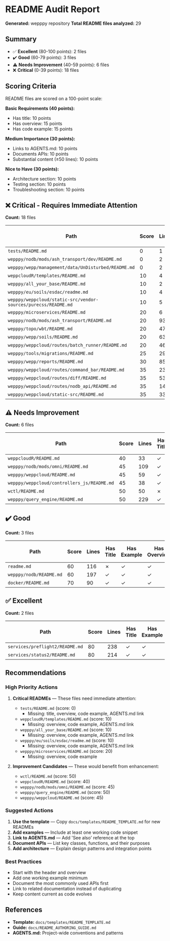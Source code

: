 # README Audit Report

**Generated:** wepppy repository
**Total README files analyzed:** 29

## Summary

- ✅ **Excellent** (80-100 points): 2 files
- ✔️ **Good** (60-79 points): 3 files
- ⚠️ **Needs Improvement** (40-59 points): 6 files
- ❌ **Critical** (0-39 points): 18 files

## Scoring Criteria

README files are scored on a 100-point scale:

**Basic Requirements (40 points):**
- Has title: 10 points
- Has overview: 15 points
- Has code example: 15 points

**Medium Importance (30 points):**
- Links to AGENTS.md: 10 points
- Documents APIs: 10 points
- Substantial content (≥50 lines): 10 points

**Nice to Have (30 points):**
- Architecture section: 10 points
- Testing section: 10 points
- Troubleshooting section: 10 points

## ❌ Critical - Requires Immediate Attention

**Count:** 18 files

| Path | Score | Lines | Has Title | Has Example | Has Overview | Has See Also |
| --- | --- | --- | --- | --- | --- | --- |
| `tests/README.md` | 0 | 1 | ✗ | ✗ | ✗ | ✗ |
| `wepppy/nodb/mods/ash_transport/dev/README.md` | 0 | 2 | ✗ | ✗ | ✗ | ✗ |
| `wepppy/wepp/management/data/UnDisturbed/README.md` | 0 | 2 | ✗ | ✗ | ✗ | ✗ |
| `weppcloudR/templates/README.md` | 10 | 4 | ✓ | ✗ | ✗ | ✗ |
| `wepppy/all_your_base/README.md` | 10 | 2 | ✓ | ✗ | ✗ | ✗ |
| `wepppy/eu/soils/esdac/readme.md` | 10 | 4 | ✓ | ✗ | ✗ | ✗ |
| `wepppy/weppcloud/static-src/vendor-sources/purecss/README.md` | 10 | 5 | ✓ | ✗ | ✗ | ✗ |
| `wepppy/microservices/README.md` | 20 | 6 | ✓ | ✗ | ✗ | ✓ |
| `wepppy/nodb/mods/ash_transport/README.md` | 20 | 93 | ✓ | ✗ | ✗ | ✗ |
| `wepppy/topo/wbt/README.md` | 20 | 47 | ✓ | ✗ | ✗ | ✓ |
| `wepppy/wepp/soils/README.md` | 20 | 63 | ✓ | ✗ | ✗ | ✗ |
| `wepppy/weppcloud/routes/batch_runner/README.md` | 20 | 46 | ✓ | ✗ | ✗ | ✓ |
| `wepppy/tools/migrations/README.md` | 25 | 29 | ✓ | ✗ | ✓ | ✗ |
| `wepppy/wepp/reports/README.md` | 30 | 85 | ✓ | ✗ | ✗ | ✓ |
| `wepppy/weppcloud/routes/command_bar/README.md` | 35 | 23 | ✓ | ✗ | ✓ | ✓ |
| `wepppy/weppcloud/routes/diff/README.md` | 35 | 53 | ✓ | ✗ | ✓ | ✗ |
| `wepppy/weppcloud/routes/nodb_api/README.md` | 35 | 146 | ✓ | ✗ | ✓ | ✗ |
| `wepppy/weppcloud/static-src/README.md` | 35 | 33 | ✓ | ✗ | ✓ | ✓ |

## ⚠️ Needs Improvement

**Count:** 6 files

| Path | Score | Lines | Has Title | Has Example | Has Overview | Has See Also |
| --- | --- | --- | --- | --- | --- | --- |
| `weppcloudR/README.md` | 40 | 33 | ✓ | ✓ | ✓ | ✗ |
| `wepppy/nodb/mods/omni/README.md` | 45 | 109 | ✓ | ✓ | ✗ | ✓ |
| `wepppy/weppcloud/README.md` | 45 | 59 | ✓ | ✓ | ✗ | ✓ |
| `wepppy/weppcloud/controllers_js/README.md` | 45 | 38 | ✓ | ✗ | ✓ | ✓ |
| `wctl/README.md` | 50 | 50 | ✗ | ✓ | ✓ | ✗ |
| `wepppy/query_engine/README.md` | 50 | 229 | ✓ | ✓ | ✓ | ✗ |

## ✔️ Good

**Count:** 3 files

| Path | Score | Lines | Has Title | Has Example | Has Overview | Has See Also |
| --- | --- | --- | --- | --- | --- | --- |
| `readme.md` | 60 | 116 | ✗ | ✓ | ✓ | ✗ |
| `wepppy/nodb/README.md` | 60 | 197 | ✓ | ✓ | ✓ | ✓ |
| `docker/README.md` | 70 | 90 | ✓ | ✓ | ✓ | ✓ |

## ✅ Excellent

**Count:** 2 files

| Path | Score | Lines | Has Title | Has Example | Has Overview | Has See Also |
| --- | --- | --- | --- | --- | --- | --- |
| `services/preflight2/README.md` | 80 | 238 | ✓ | ✓ | ✓ | ✓ |
| `services/status2/README.md` | 80 | 214 | ✓ | ✓ | ✓ | ✓ |

## Recommendations

### High Priority Actions

1. **Critical READMEs** — These files need immediate attention:

   - `tests/README.md` (score: 0)
     - Missing: title, overview, code example, AGENTS.md link
   - `weppcloudR/templates/README.md` (score: 10)
     - Missing: overview, code example, AGENTS.md link
   - `wepppy/all_your_base/README.md` (score: 10)
     - Missing: overview, code example, AGENTS.md link
   - `wepppy/eu/soils/esdac/readme.md` (score: 10)
     - Missing: overview, code example, AGENTS.md link
   - `wepppy/microservices/README.md` (score: 20)
     - Missing: overview, code example

2. **Improvement Candidates** — These would benefit from enhancement:

   - `wctl/README.md` (score: 50)
   - `weppcloudR/README.md` (score: 40)
   - `wepppy/nodb/mods/omni/README.md` (score: 45)
   - `wepppy/query_engine/README.md` (score: 50)
   - `wepppy/weppcloud/README.md` (score: 45)

### Suggested Actions

1. **Use the template** — Copy `docs/templates/README_TEMPLATE.md` for new READMEs
2. **Add examples** — Include at least one working code snippet
3. **Link to AGENTS.md** — Add 'See also' reference at the top
4. **Document APIs** — List key classes, functions, and their purposes
5. **Add architecture** — Explain design patterns and integration points

### Best Practices

- Start with the header and overview
- Add one working example minimum
- Document the most commonly used APIs first
- Link to related documentation instead of duplicating
- Keep content current as code evolves

## References

- **Template:** `docs/templates/README_TEMPLATE.md`
- **Guide:** `docs/README_AUTHORING_GUIDE.md`
- **AGENTS.md:** Project-wide conventions and patterns
